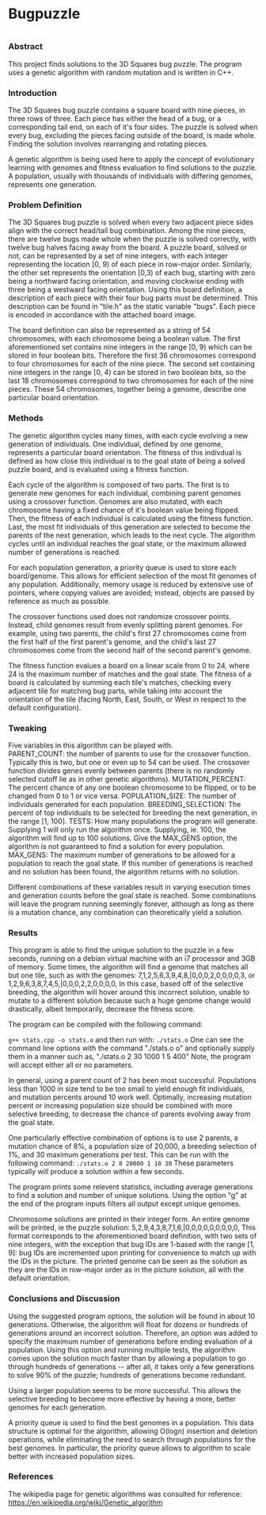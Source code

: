 
# Bugpuzzle

#
# 

### Abstract
This project finds solutions to the 3D Squares bug puzzle. The program uses a genetic algorithm with random mutation and is written in C++.

### Introduction
The 3D Squares bug puzzle contains a square board with nine pieces, in three rows of three. Each piece has either the head of a bug, or a corresponding tail end, on each of it's four sides. The puzzle is solved when every bug, excluding the pieces facing outside of the board, is made whole. Finding the solution involves rearranging and rotating pieces.

A genetic algorithm is being used here to apply the concept of evolutionary learning with genomes and fitness evaluation to find solutions to the puzzle. A population, usually with thousands of individuals with differing genomes, represents one generation. 

### Problem Definition
The 3D Squares bug puzzle is solved when every two adjacent piece sides align with the correct head/tail bug combination. Among the nine pieces, there are twelve bugs made whole when the puzzle is solved correctly, with twelve bug halves facing away from the board. A puzzle board, solved or not, can be represented by a set of nine integers, with each integer representing the location [0, 9) of each piece in row-major order. Similarly, the other set represents the orientation [0,3) of each bug, starting with zero being a northward facing orientation, and moving clockwise ending with three being a westward facing orientation. Using this board definition, a description of each piece with their four bug parts must be determined. This description can be found in "tile.h" as the static variable "bugs". Each piece is encoded in accordance with the attached board image.

The board definition can also be represented as a string of 54 chromosomes, with each chromosome being a boolean value. The first aforementioned set contains nine integers in the range [0, 9) which can be stored in four boolean bits. Therefore the first 36 chromosomes correspond to four chromosomes for each of the nine piece. The second set containing nine integers in the range [0, 4) can be stored in two boolean bits, so the last 18 chromosomes correspond to two chromosomes for each of the nine pieces. These 54 chromosomes, together being a genome, describe one particular board orientation. 

### Methods
The genetic algorithm cycles many times, with each cycle evolving a new generation of individuals. One individual, defined by one genome, represents a particular board orientation. The fitness of this indivdual is defined as how close this individual is to the goal state of being a solved puzzle board, and is evaluated using a fitness function. 

Each cycle of the algorithm is composed of two parts. The first is to generate new genomes for each individual, combining parent genomes using a crossover function. Genomes are also mutated, with each chromosome having a fixed chance of it's boolean value being flipped. Then, the fitness of each individual is calculated using the fitness function. Last, the most fit individuals of this generation are selected to become the parents of the next generation, which leads to the next cycle. The algorithm cycles until an individual reaches the goal state, or the maximum allowed number of generations is reached. 

For each population generation, a priority queue is used to store each board/genome. This allows for efficient selection of the most fit genomes of any population. Additionally, memory usage is reduced by extensive use of pointers, where copying values are avoided; instead, objects are passed by reference as much as possible.

The crossover functions used does not randomize crossover points. Instead, child genomes result from evenly splitting parent genomes. For example, using two parents, the child's first 27 chromosomes come from the first half of the first parent's genome, and the child's last 27 chromosomes come from the second half of the second parent's genome.

The fitness function evalues a board on a linear scale from 0 to 24, where 24 is the maximum number of matches and the goal state. The fitness of a board is calculated by summing each tile's matches, checking every adjacent tile for matching bug parts, while taking into account the orientation of the tile (facing North, East, South, or West in respect to the default configuration).

### Tweaking
Five variables in this algorithm can be played with.  
	PARENT_COUNT: the number of parents to use for the crossover function. Typically this is two, but one or even up to 54 can be used. The crossover function divides genes evenly between parents (there is no randomly selected cutoff lie as in other genetic algorithms).
	MUTATION_PERCENT: The percent chance of any one boolean chromosome to be flipped, or to be changed from 0 to 1 or vice versa.
	POPULATION_SIZE: The number of individuals generated for each population.
	BREEDING_SELECTION: The percent of top individuals to be selected for breeding the next generation, in the range [1, 100].
	TESTS: How many populations the program will generate. Supplying 1 will only run the algorithm once. Supplying, ie. 100, the algorithm will find up to 100 solutions. Give the MAX_GENS option, the algorithm is not guaranteed to find a solution for every population.
	MAX_GENS: The maximum number of generations to be allowed for a population to reach the goal state. If this number of generations is reached and no solution has been found, the algorithm returns with no solution.
	
Different combinations of these variables result in varying execution times and generation counts before the goal state is reached. Some combinations will leave the program running seemingly forever, although as long as there is a mutation chance, any combination can theoretically yield a solution. 

### Results
This program is able to find the unique solution to the puzzle in a few seconds, running on a debian virtual machine with an i7 processor and 3GB of memory. Some times, the algorithm will find a genome that matches all but one tile, such as with the genomes:
	7,1,2,5,6,3,9,4,8,|0,0,0,2,0,0,0,0,3, or
	1,2,9,6,3,8,7,4,5,|0,0,0,2,2,0,0,0,0,
	In this case, based off of the selective breeding, the algorithm will hover around this incorrect solution, unable to mutate to a different solution because such a huge genome change would drastically, albeit temporarily, decrease the fitness score.
	
The program can be compiled with the following command:

``` g++ stats.cpp -o stats.o ```
and then run with:
```	./stats.o ```
	One can see the command line options with the command "./stats.o o" and optionally supply them in a manner such as,
	"./stats.o 2 30 1000 1 5 400"
	Note, the program will accept either all or no parameters.

In general, using a parent count of 2 has been most successful. Populations less than 1000 in size tend to be too small to yield enough fit individuals, and mutation percents around 10 work well. Optimally, increasing mutation percent or increasing population size should be combined with more selective breeding, to decrease the chance of parents evolving away from the goal state.
	
One particularly effective combination of options is to use 2 parents, a mutation chance of 8%, a population size of 20,000, a breeding selection of 1%, and 30 maximum generations per test. This can be run with the following command:
```./stats.o 2 8 20000 1 10 30```
These parameters typically will produce a solution within a few seconds.

The program prints some relevent statistics, including average generations to find a solution and number of unique solutions. Using the option "g" at the end of the program inputs filters all output except unique genomes.

Chromosome solutions are printed in their integer form. An entire genome will be printed, ie the puzzle solution:
	5,2,9,4,3,8,7,1,6,|0,0,0,0,0,0,0,0,0,
This format corresponds to the aforementioned board definition, with two sets of nine integers, with the exception that bug IDs are 1-based with the range [1, 9]: bug IDs are incremented upon printing for convenience to match up with the IDs in the picture. The printed genome can be seen as the solution as they are the IDs in row-major order as in the picture solution, all with the default orientation.


### Conclusions and Discussion
Using the suggested program options, the solution will be found in about 10 generations. Otherwise, the algorithm will float for dozens or hundreds of generations around an incorrect solution. Therefore, an option was added to specify the maximum number of generations before ending evaluation of a population. Using this option and running multiple tests, the algorithm comes upon the solution much faster than by allowing a population to go through hundreds of generations -- after all, it takes only a few generations to solve 90% of the puzzle; hundreds of generations become redundant.

Using a larger population seems to be more successful. This allows the selective breeding to become more effective by having a more, better genomes for each generation.

A priority queue is used to find the best genomes in a population. This data structure is optimal for the algorithm, allowing O(logn) insertion and deletion operations, while eliminating the need to search through populations for the best genomes. In particular, the priority queue allows to algorithm to scale better with increased population sizes.
		

### References
The wikipedia page for genetic algorithms was consulted for reference:
	https://en.wikipedia.org/wiki/Genetic_algorithm
	



